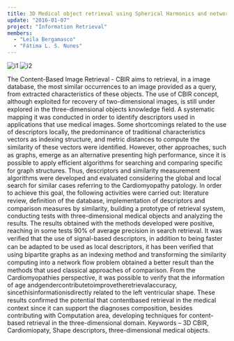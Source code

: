 ```yaml
---
title: 3D Medical object retrieval using Spherical Harmonics and network flows
update: "2016-01-07"
project: "Information Retrieval"
members:
  - "Leila Bergamasco"
  - "Fátima L. S. Nunes"
---
```

![i1](http://lapis.each.usp.br/img/projects/retrieval/corepyx1.PNG) ![i2](http://lapis.each.usp.br/img/projects/retrieval/corepyx2.PNG)

The Content-Based Image Retrieval - CBIR aims to retrieval, in a image database, the most similar occurrences to an image provided as a query, from extracted characteristics of these objects. The use of CBIR concept, although exploited for recovery of two-dimensional images, is still under explored in the three-dimensional objects knowledge ﬁeld. A systematic mapping it was conducted in order to identify descriptors used in applications that use medical images. Some shortcomings related to the use of descriptors locally, the predominance of traditional characteristics vectors as indexing structure, and metric distances to compute the similarity of these vectors were identiﬁed. However, other approaches, such as graphs, emerge as an alternative presenting high performance, since it is possible to apply efﬁcient algorithms for searching and comparing speciﬁc for graph structures. Thus, descriptors and similarity measurement algorithms were developed and evaluated considering the global and local search for similar cases referring to the Cardiomyopathy patology. In order to achieve this goal, the following activities were carried out: literature review, deﬁnition of the database, implementation of descriptors and comparison measures by similarity, building a prototype of retrieval system, conducting tests with three-dimensional medical objects and analyzing the results. The results obtained with the methods developed were positive, reaching in some tests 90% of average precision in search retrieval. It was veriﬁed that the use of signal-based descriptors, in addition to being faster can be adapted to be used as local descriptors, it has been veriﬁed that using bipartite graphs as an indexing method and transforming the similarity computing into a network ﬂow problem obtained a better result than the methods that used classical approaches of comparison. From the Cardiomyopathies perspective, it was possible to verify that the information of age andgendercontributetoimprovetheretrievalaccuracy, sincethisinformationisdirectly related to the left ventricular shape. These results conﬁrmed the potential that contentbased retrieval in the medical context since it can support the diagnoses composition, besides contributing with Computation area, developing techniques for content-based retrieval in the three-dimensional domain.
Keywords – 3D CBIR, Cardiomiopaty, Shape descriptors, three-dimensional medical objects.
